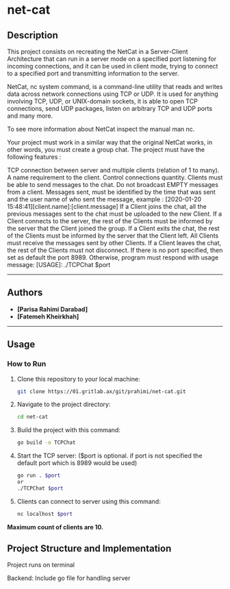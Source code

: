 # net-cat

## Description
This project consists on recreating the NetCat in a Server-Client Architecture that can run in a server mode on a specified port listening for incoming connections, and it can be used in client mode, trying to connect to a specified port and transmitting information to the server.

NetCat, nc system command, is a command-line utility that reads and writes data across network connections using TCP or UDP. It is used for anything involving TCP, UDP, or UNIX-domain sockets, it is able to open TCP connections, send UDP packages, listen on arbitrary TCP and UDP ports and many more.

To see more information about NetCat inspect the manual man nc.

Your project must work in a similar way that the original NetCat works, in other words, you must create a group chat. The project must have the following features :

TCP connection between server and multiple clients (relation of 1 to many).
A name requirement to the client.
Control connections quantity.
Clients must be able to send messages to the chat.
Do not broadcast EMPTY messages from a client.
Messages sent, must be identified by the time that was sent and the user name of who sent the message, example : [2020-01-20 15:48:41][client.name]:[client.message]
If a Client joins the chat, all the previous messages sent to the chat must be uploaded to the new Client.
If a Client connects to the server, the rest of the Clients must be informed by the server that the Client joined the group.
If a Client exits the chat, the rest of the Clients must be informed by the server that the Client left.
All Clients must receive the messages sent by other Clients.
If a Client leaves the chat, the rest of the Clients must not disconnect.
If there is no port specified, then set as default the port 8989. Otherwise, program must respond with usage message: [USAGE]: ./TCPChat $port

---

## Authors
- **[Parisa Rahimi Darabad]**
- **[Fatemeh Kheirkhah]**

---

## Usage
### How to Run
1. Clone this repository to your local machine:
   ```bash
   git clone https://01.gritlab.ax/git/prahimi/net-cat.git

2. Navigate to the project directory:
    ```bash
    cd net-cat

3. Build the project with this command:
    ```bash
    go build -o TCPChat

3. Start the TCP server: ($port is optional. if port is not specified the default port which is 8989 would be used)
    ```bash
    go run . $port
    or
    ./TCPChat $port

4. Clients can connect to server using this command:
    ```bash
    nc localhost $port

**Maximum count of clients are 10.**
    
## Project Structure and Implementation
Project runs on terminal

Backend: Include go file for handling server

